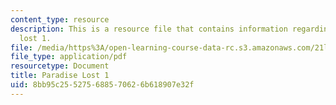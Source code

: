 ```yaml
---
content_type: resource
description: This is a resource file that contains information regarding paradise
  lost 1.
file: /media/https%3A/open-learning-course-data-rc.s3.amazonaws.com/21l-705-major-authors-rewriting-genesis-paradise-lost-and-twentieth-century-fantasy-spring-2009/8bb95c255275688570626b618907e32f_MIT21L_705S09_early_1667a.pdf
file_type: application/pdf
resourcetype: Document
title: Paradise Lost 1
uid: 8bb95c25-5275-6885-7062-6b618907e32f
---
```

